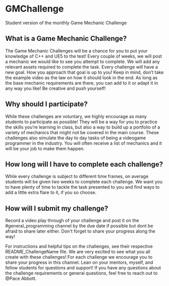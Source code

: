 # GMChallenge
Student version of the monthly Game Mechanic Challenge

## What is a Game Mechanic Challenge? 
The Game Mechanic Challenges will be a chance for you to put your knowledge of C++ and UE5 to the test! Every couple of weeks, we will post a mechanic we would like to see you attempt to complete. We will add any relevant assets required to complete the task.
Every challenge will have a new goal. How you approach that goal is up to you! Keep in mind, don’t take the example video as the law on how it should look in the end. As long as the base mechanic requirements are there, you can add to it or adapt it in any way you like! Be creative and push yourself!
## Why should I participate? 
While these challenges are voluntary, we highly encourage as many students to participate as possible! They will be a way for you to practice the skills you’re learning in class, but also a way to build up a portfolio of a variety of mechanics that might not be covered in the main course. These challenges also simulate the day to day tasks of being a videogame programmer in the industry. You will often receive a list of mechanics and it will be your job to make them happen.
## How long will I have to complete each challenge? 
While every challenge is subject to different time frames, on average students will be given two weeks to complete each challenge. We want you to have plenty of time to tackle the task presented to you and find ways to add a little extra flare to it, if you so choose.
## How will I submit my challenge? 
Record a video play through of your challenge and post it on the #general_programming channel by the due date if possible but dont be afraid to share later either. Don't forget to share your progress along the way!

For instructions and helpful tips on the challenges, see their respective README_ChallengeName file. We are very excited to see what you all create with these challenges! For each challenge we encourage you to share your progress in this channel. Lean on your mentors, myself, and fellow students for questions and support! If you have any questions about the challenge requirements or general questions, feel free to reach out to @Pace Abbott.
